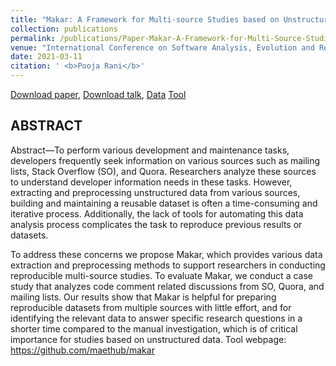 ```yaml
---
title: "Makar: A Framework for Multi-source Studies based on Unstructured Data"
collection: publications
permalink: /publications/Paper-Makar-A-Framework-for-Multi-Source-Studies
venue: "International Conference on Software Analysis, Evolution and Reengineering (SANER), 2021"
date: 2021-03-11
citation: ' <b>Pooja Rani</b>'
---
```


[Download paper](https://poojaruhal.github.io/files/Paper-Makar-A-Framework-for-Multi-Source-Studies.pdf), 
[Download talk](https://poojaruhal.github.io/files/Slides-Makar-A-Framework-for-Multi-Source-Studies.pdf), 
[Data](10.5281/zenodo.4434822)
[Tool](https://github.com/maethub/makar)

## ABSTRACT
Abstract—To perform various development and maintenance tasks, developers frequently seek information on various sources such as mailing lists, Stack Overflow (SO), and Quora. 
Researchers analyze these sources to understand developer information needs in these tasks. 
However, extracting and preprocessing unstructured data from various sources, building and maintaining a reusable dataset is often a time-consuming and iterative process. 
Additionally, the lack of tools for automating this data analysis process complicates the task to reproduce previous results or datasets.

To address these concerns we propose Makar, which provides various data extraction and preprocessing methods to support researchers in conducting reproducible multi-source studies. 
To evaluate Makar, we conduct a case study that analyzes code comment related discussions from SO, Quora, and mailing lists.
Our results show that Makar is helpful for preparing reproducible datasets from multiple sources with little effort, and for identifying the relevant data to answer specific research questions in a shorter time compared to the manual investigation, which is of critical importance for studies based on unstructured data. 
Tool webpage: https://github.com/maethub/makar